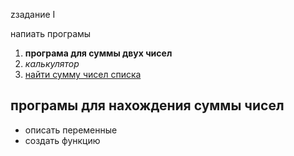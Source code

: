 z<hi>задание I</hi>
<p>напиать програмы </p>

<ol>
  <li><b>програма для суммы двух чисел</b></li>
  <li><i>калькулятор</i></li>
  <li><u>найти сумму чисел списка</u></li>
</ol>


<h2><front color='#FF0000'>програмы для нахождения суммы чисел</front></h2>
<ul>
  <li>описать переменные</li>
  <li>создать функцию</li>
</ul>
